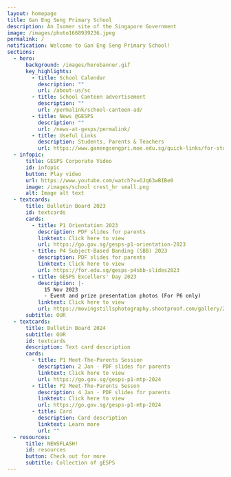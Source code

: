 ```yaml
---
layout: homepage
title: Gan Eng Seng Primary School
description: An Isomer site of the Singapore Government
image: /images/photo1668939236.jpeg
permalink: /
notification: Welcome to Gan Eng Seng Primary School!
sections:
  - hero:
      background: /images/herobanner.gif
      key_highlights:
        - title: School Calendar
          description: ""
          url: /about-us/sc
        - title: School Canteen advertisement
          description: ""
          url: /permalink/school-canteen-ad/
        - title: News @GESPS
          description: ""
          url: /news-at-gesps/permalink/
        - title: Useful Links
          description: Students, Parents & Teachers
          url: https://www.ganengsengpri.moe.edu.sg/quick-links/for-students/
  - infopic:
      title: GESPS Corporate Video
      id: infopic
      button: Play video
      url: https://www.youtube.com/watch?v=OJq63wBIBe0
      image: /images/school crest_hr small.png
      alt: Image alt text
  - textcards:
      title: Bulletin Board 2023
      id: textcards
      cards:
        - title: P1 Orientation 2023
          description: PDF slides for parents
          linktext: Click here to view
          url: https://go.gov.sg/gesps-p1-orientation-2023
        - title: P4 Subject-Based Banding (SBB) 2023
          description: PDF slides for parents
          linktext: Click here to view
          url: https://for.edu.sg/gesps-p4sbb-slides2023
        - title: GESPS Excellers' Day 2023
          description: |-
            15 Nov 2023      
            - Event and prize presentation photos (For P6 only)
          linktext: Click here to view
          url: https://movingstillsphotography.shootproof.com/gallery/20520170/album/16336550
      subtitle: OUR
  - textcards:
      title: Bulletin Board 2024
      subtitle: OUR
      id: textcards
      description: Text card description
      cards:
        - title: P1 Meet-The-Parents Session
          description: 2 Jan - PDF slides for parents
          linktext: Click here to view
          url: https://go.gov.sg/gesps-p1-mtp-2024
        - title: P2 Meet-The-Parents Sesson
          description: 4 Jan - PDF slides for parents
          linktext: Click here to view
          url: https://go.gov.sg/gesps-p1-mtp-2024
        - title: Card
          description: Card description
          linktext: Learn more
          url: ""
  - resources:
      title: NEWSFLASH!
      id: resources
      button: Check out for more
      subtitle: Collection of gESPS
---
```

